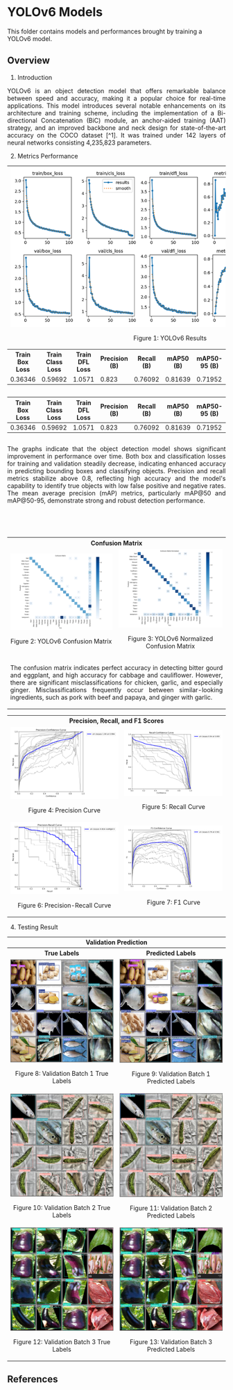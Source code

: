 # YOLOv6 Models

This folder contains models and performances brought by training a YOLOv6 model.

## Overview
1. Introduction
<p align="justify"> YOLOv6 is an object detection model that offers remarkable balance between speed and accuracy, making it a popular choice for real-time applications. This model introduces several notable enhancements on its architecture and training scheme, including the implementation of a Bi-directional Concatenation (BiC) module, an anchor-aided training (AAT) strategy, and an improved backbone and neck design for state-of-the-art accuracy on the COCO dataset [^1]. It was trained under 142 layers of neural networks consisting 4,235,823 parameters.</p>

2. Metrics Performance
<table>
   <tr>
      <td colspan = 10>
         <img src = "https://github.com/vrsp11603/CPE313_CPE32S8_Group2_Final-Project_Recipe-Recommendation-System/blob/main/YOLOv6%20Models/results.png">
         <p align="center"> Figure 1: YOLOv6 Results </p>
      </td>
   </tr>

   <tr>
      <tr>
         <th>Train Box Loss</th>
         <th>Train Class Loss</th>
         <th>Train DFL Loss</th>
         <th>Precision (B)</th>
         <th>Recall (B)</th>
         <th>mAP50 (B)</th>
         <th>mAP50-95 (B)</th>
         <th>Validation Box Loss</th>
         <th>Validation Class Loss</th>
         <th>Validation DFL Loss</th>
      </tr>
      <tr></tr>
      <tr>
                <td>0.36346</td>
                <td>0.59692</td>
                <td>1.0571</td>
                <td>0.823</td>
                <td>0.76092</td>
                <td>0.81639</td>
                <td>0.71952</td>
                <td>0.54164</td>
                <td>0.84549</td>
                <td>1.2003</td>
      </tr>
   </tr>
</table>

<div class="row">
  <div class="column">
    <table>
        <thead>
            <tr>
                <th>Train Box Loss</th>
                <th>Train Class Loss</th>
                <th>Train DFL Loss</th>
                <th>Precision (B)</th>
                <th>Recall (B)</th>
                <th>mAP50 (B)</th>
                <th>mAP50-95 (B)</th>
                <th>Validation Box Loss</th>
                <th>Validation Class Loss</th>
                <th>Validation DFL Loss</th>
            </tr>
        </thead>
        <tbody>
            <tr>
                <td>0.36346</td>
                <td>0.59692</td>
                <td>1.0571</td>
                <td>0.823</td>
                <td>0.76092</td>
                <td>0.81639</td>
                <td>0.71952</td>
                <td>0.54164</td>
                <td>0.84549</td>
                <td>1.2003</td>
            </tr>
        </tbody>
    </table>     
  </div>
  <div class="column">
     <p align = 'justify'>
        The graphs indicate that the object detection model shows significant improvement in performance over time. Both box and classification losses for training and validation steadily decrease, indicating enhanced accuracy in predicting bounding boxes and classifying objects. Precision and recall metrics stabilize above 0.8, reflecting high accuracy and the model's capability to identify true objects with low false positive and negative rates. The mean average precision (mAP) metrics, particularly mAP@50 and mAP@50-95, demonstrate strong and robust detection performance. 
     </p>
  </div>
</div>

<br></br>

<table>
   <tr>
      <th colspan = "2">
         Confusion Matrix
      </th>
   </tr>

   <tr>
      <td>
         <img src = "https://github.com/vrsp11603/CPE313_CPE32S8_Group2_Final-Project_Recipe-Recommendation-System/blob/main/YOLOv6%20Models/confusion_matrix.png">
         <p align="center"> Figure 2: YOLOv6 Confusion Matrix </p>
   </td>
      
   <td>
         <img src = "https://github.com/vrsp11603/CPE313_CPE32S8_Group2_Final-Project_Recipe-Recommendation-System/blob/main/YOLOv6%20Models/confusion_matrix_normalized.png">
         <p align="center"> Figure 3: YOLOv6 Normalized Confusion Matrix </p>
   </td>
   </tr>
   <tr>
      <td colspan = "2">
         <p align = 'justify'>
   The confusion matrix indicates perfect accuracy in detecting bitter gourd and eggplant, and high accuracy for cabbage and cauliflower. However, there are significant misclassifications for chicken, garlic, and especially ginger. Misclassifications frequently occur between similar-looking ingredients, such as pork with beef and papaya, and ginger with garlic.
         </p>
      </td>
   </tr>
</table>



<table>
   <tr>
      <th colspan = "2">
         Precision, Recall, and F1 Scores
      </th>
   </tr>

   <tr>
      <td>
         <img src = "https://github.com/vrsp11603/CPE313_CPE32S8_Group2_Final-Project_Recipe-Recommendation-System/blob/main/YOLOv6%20Models/P_curve.png">
         <p align="center"> Figure 4: Precision Curve </p>
   </td>
      
   <td>
         <img src = "https://github.com/vrsp11603/CPE313_CPE32S8_Group2_Final-Project_Recipe-Recommendation-System/blob/main/YOLOv6%20Models/R_curve.png">
         <p align="center"> Figure 5: Recall Curve </p>
   </td>
   </tr>

   <tr>
      <td>
         <img src = "https://github.com/vrsp11603/CPE313_CPE32S8_Group2_Final-Project_Recipe-Recommendation-System/blob/main/YOLOv6%20Models/PR_curve.png">
         <p align="center"> Figure 6: Precision-Recall Curve </p>
   </td>
      
   <td>
         <img src = "https://github.com/vrsp11603/CPE313_CPE32S8_Group2_Final-Project_Recipe-Recommendation-System/blob/main/YOLOv6%20Models/F1_curve.png">
         <p align="center"> Figure 7: F1 Curve </p>
   </td>
   </tr>
   
</table>


4. Testing Result
<table>
   <tr>
      <th colspan = "2">
         Validation Prediction
      </th>
   </tr>

   <tr>
      <th>
         True Labels
      </th>
      <th>
         Predicted Labels
      </th>
   </tr>

   <tr>
      <td>
         <img src = "https://github.com/vrsp11603/CPE313_CPE32S8_Group2_Final-Project_Recipe-Recommendation-System/blob/main/YOLOv6%20Models/val_batch0_labels.jpg">
         <p align="center"> Figure 8: Validation Batch 1 True Labels </p>
      </td>
      
   <td>
         <img src = "https://github.com/vrsp11603/CPE313_CPE32S8_Group2_Final-Project_Recipe-Recommendation-System/blob/main/YOLOv6%20Models/val_batch0_pred.jpg">
         <p align="center"> Figure 9: Validation Batch 1 Predicted Labels </p>
      </td>
   </tr>

   <tr>
      <td>
         <img src = "https://github.com/vrsp11603/CPE313_CPE32S8_Group2_Final-Project_Recipe-Recommendation-System/blob/main/YOLOv6%20Models/val_batch1_labels.jpg">
         <p align="center"> Figure 10: Validation Batch 2 True Labels </p>
      </td>
      
   <td>
         <img src = "https://github.com/vrsp11603/CPE313_CPE32S8_Group2_Final-Project_Recipe-Recommendation-System/blob/main/YOLOv6%20Models/val_batch1_pred.jpg">
         <p align="center"> Figure 11: Validation Batch 2 Predicted Labels </p>
      </td>
   </tr>

   <tr>
      <td>
         <img src = "https://github.com/vrsp11603/CPE313_CPE32S8_Group2_Final-Project_Recipe-Recommendation-System/blob/main/YOLOv6%20Models/val_batch2_labels.jpg">
         <p align="center"> Figure 12: Validation Batch 3 True Labels </p>
      </td>
      
   <td>
         <img src = "https://github.com/vrsp11603/CPE313_CPE32S8_Group2_Final-Project_Recipe-Recommendation-System/blob/main/YOLOv6%20Models/val_batch2_pred.jpg">
         <p align="center"> Figure 13: Validation Batch 3 Predicted Labels </p>
      </td>
   </tr>
</table>

## References
[^1]: https://docs.ultralytics.com/models/yolov6/
